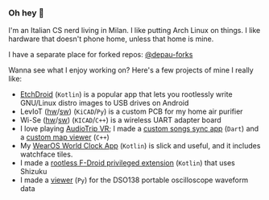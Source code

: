 ### Oh hey 👋

I'm an Italian CS nerd living in Milan. I like putting Arch Linux on things. I like hardware that doesn't phone home, unless that home is mine.

I have a separate place for forked repos: [@depau-forks](https://github.com/depau-forks)

Wanna see what I enjoy working on? Here's a few projects of mine I really like:

- [EtchDroid](https://github.com/EtchDroid/EtchDroid) (`Kotlin`) is a popular app that lets you rootlessly write GNU/Linux distro images to USB drives on Android
- LevIoT ([hw](https://github.com/depau/leviot-hw)/[sw](https://github.com/depau/leviot-sw)) (`KiCAD`/`Py`) is a custom PCB for my home air purifier
- Wi-Se ([hw](https://github.com/depau/wi-se-hw)/[sw](https://github.com/depau/wi-se-sw)) (`KICAD`/`C++`) is a wireless UART adapter board
- I love playing [AudioTrip VR](http://www.kinemotik.com/audiotrip/); I made a [custom songs sync app](https://github.com/ATchoreography/atcd_choreo_sync) (`Dart`) and a [custom map viewer](https://github.com/ATchoreography/audiotrip_choreo_viewer) (`C++`)
- My [WearOS World Clock App](https://github.com/depau/wearos-world-clock-tile) (`Kotlin`) is slick and useful, and it includes watchface tiles.
- I made a [rootless F-Droid privileged extension](https://github.com/depau/fdroid_shizuku_privileged_extension) (`Kotlin`) that uses Shizuku
- I made a [viewer](https://github.com/depau/dso138-viewer) (`Py`) for the DSO138 portable oscilloscope waveform data

